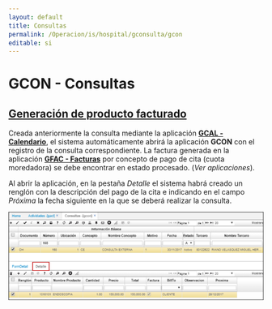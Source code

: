 ```yaml
---
layout: default
title: Consultas
permalink: /Operacion/is/hospital/gconsulta/gcon
editable: si
---
```


# GCON - Consultas

## [Generación de producto facturado](http://docs.oasiscom.com/Operacion/is/hospital/gconsulta/gcon#generación-de-producto-facturado)

Creada anteriormente la consulta mediante la aplicación [**GCAL - Calendario**](http://docs.oasiscom.com/Operacion/is/hospital/gcita/gcal#generación-de-producto-facturado), el sistema automáticamente abrirá la aplicación **GCON** con el registro de la consulta correspondiente.  La factura generada en la aplicación [**GFAC - Facturas**](http://docs.oasiscom.com/Operacion/is/hospital/gfacturacion/gfac) por concepto de pago de cita (cuota moredadora) se debe encontrar en estado procesado. (_Ver aplicaciones_).  

Al abrir la aplicación, en la pestaña _Detalle_ el sistema habrá creado un renglón con la descripción del pago de la cita e indicando en el campo _Próxima_ la fecha siguiente en la que se deberá realizar la consulta.  

![](gcon.png)



